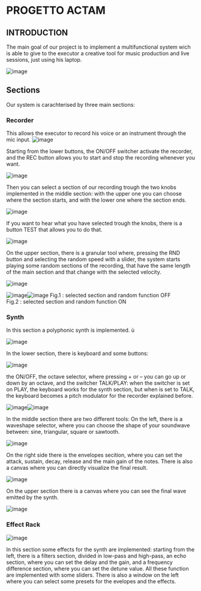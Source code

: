 # PROGETTO ACTAM

## INTRODUCTION
The main goal of our project is to implement a multifunctional system wich is able to give to the executor a creative tool for music production and live sessions, just using his laptop.

![image](https://user-images.githubusercontent.com/99413338/153431863-db803599-3b4f-4e30-a2ea-b3d62d7e221b.png)

## Sections
Our system is carachterised by three main sections:

### Recorder
This allows the executor to record his voice or an instrument through the mic input. ![image](https://user-images.githubusercontent.com/99413338/153432794-0ae2fb83-6d11-425a-a3ce-8d7c38b9004a.png)

Starting from the lower buttons, the ON/OFF  switcher activate the recorder, and the REC button allows you to start and stop the recording whenever you want.

![image](https://user-images.githubusercontent.com/99413338/153433034-aab30257-6e64-4cb9-aae1-751ccfc7cbb6.png)

Then you can select a section of our recording trough the two knobs implemented in the middle section: 
with the upper one you can choose where the section starts, and with the lower one where the section ends.

![image](https://user-images.githubusercontent.com/99413338/153433138-886f48d0-3493-4c97-8722-b658699dc605.png)

If you  want to hear what you have selected trough the knobs, there is a button TEST that allows you to do that.

![image](https://user-images.githubusercontent.com/99413338/153433223-6e29ee1a-083f-4da1-8dd5-3413734c352c.png)

On the upper section, there is a granular tool where, pressing the RND button and selecting the random speed with a slider, the system starts playing some random sections of the recording, that have the same length of the main section and that change with the selected velocity.

![image](https://user-images.githubusercontent.com/99413338/153433303-526d4a5e-42eb-457a-86a7-2c3c974d6be0.png)

![image](https://user-images.githubusercontent.com/99413338/153433352-55bc4eff-e172-469f-9b08-b8227ce1db3f.png)![image](https://user-images.githubusercontent.com/99413338/153433369-01852615-c73b-4ca8-91f1-381efa337969.png)
    Fig.1 : selected section and random function OFF                                
    Fig.2 : selected section and random function ON
    
### Synth
In this section a polyphonic synth is implemented. ù

![image](https://user-images.githubusercontent.com/99413338/153433946-6680e371-ef86-44f2-8f79-8143e36688e5.png)

In the lower section, there is  keyboard and some buttons: 

![image](https://user-images.githubusercontent.com/99413338/153434169-58ef23a7-ee39-475b-8d11-3a5d6e67e472.png)

the ON/OFF, the octave selector, where pressing + or – you can go up or down by an octave, and the switcher TALK/PLAY:  when the switcher is set on PLAY, the keyboard works for the synth section, but when is set to TALK, the keyboard becomes a pitch modulator for the recorder explained before. 

![image](https://user-images.githubusercontent.com/99413338/153434291-389e52cb-223f-4bc0-bb53-c7f2f1fede18.png)![image](https://user-images.githubusercontent.com/99413338/153434325-1bfb048d-f53f-403c-b10c-28db4d815aa8.png)

In the middle section there are two different tools: 
On the left, there is a waveshape selector, where you can choose the shape of your soundwave between: sine, triangular, square or sawtooth. 

![image](https://user-images.githubusercontent.com/99413338/153434422-5343a02f-76f0-4e7b-9eee-7e47e5ee4203.png)

On the right side there is the envelopes secition, where you can set the attack, sustain, decay, release and the main gain of the notes. There is also a canvas where you can directly visualize the final result.

![image](https://user-images.githubusercontent.com/99413338/153434499-99150d40-ad9f-4aa1-ac74-d2400fe789fc.png)

On the upper section there is a canvas where you can see the final wave emitted by the synth. 

![image](https://user-images.githubusercontent.com/99413338/153434588-c0cf5a3d-7dad-4618-85b8-952ba4181a8c.png)


### Effect Rack

![image](https://user-images.githubusercontent.com/99413338/153434708-3bf57136-1232-46c8-80e1-a008fd583f21.png)

In this section some effects for the synth are implemented: starting from the left, there is a filters section, divided in low-pass and high-pass,  an echo section, where you can set the delay and the gain, and a frequency difference section, where you can set the detune value.
All these function are implemented with some sliders. 
There is also a window on the left where you can select some presets for the evelopes and  the effects. 










